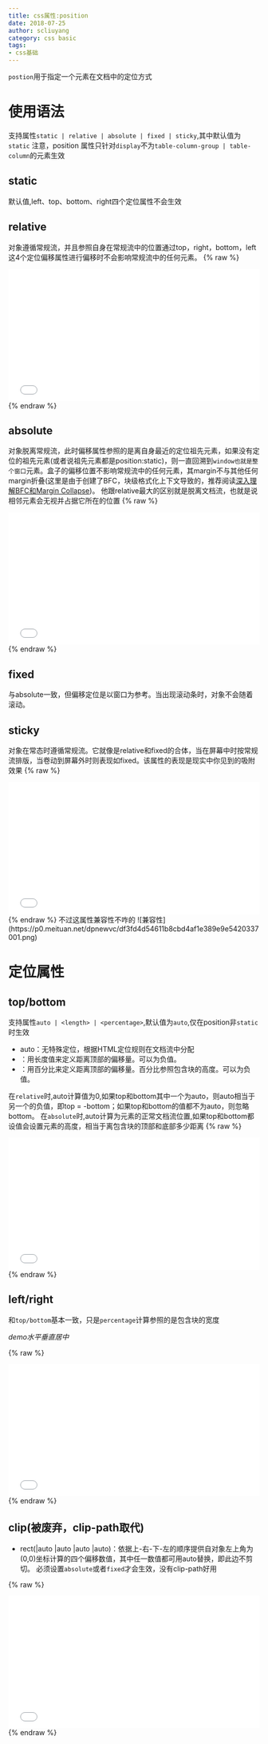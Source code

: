 ```yaml
---
title: css属性:position
date: 2018-07-25
author: scliuyang
category: css basic
tags: 
- css基础
---
```


`postion`用于指定一个元素在文档中的定位方式

# 使用语法

支持属性`static | relative | absolute | fixed | sticky`,其中默认值为`static`
注意，position 属性只针对`display`不为`table-column-group | table-column`的元素生效
<!--more-->
## static
默认值,left、top、bottom、right四个定位属性不会生效

## relative
对象遵循常规流，并且参照自身在常规流中的位置通过top，right，bottom，left这4个定位偏移属性进行偏移时不会影响常规流中的任何元素。
{% raw %}
<iframe height='265' scrolling='no' title='position_relative' src='//codepen.io/scliuyang/embed/GBEvwo/?height=265&theme-id=0&default-tab=css,result&embed-version=2' frameborder='no' allowtransparency='true' allowfullscreen='true' style='width: 100%;'>See the Pen <a href='https://codepen.io/scliuyang/pen/GBEvwo/'>position_relative</a> by scliuyang (<a href='https://codepen.io/scliuyang'>@scliuyang</a>) on <a href='https://codepen.io'>CodePen</a>.
</iframe>
{% endraw %}

## absolute
对象脱离常规流，此时偏移属性参照的是离自身最近的定位祖先元素，如果没有定位的祖先元素(或者说祖先元素都是position:static)，则一直回溯到`window也就是整个窗口`元素。盒子的偏移位置不影响常规流中的任何元素，其margin不与其他任何margin折叠(这里是由于创建了BFC，块级格式化上下文导致的，推荐阅读[深入理解BFC和Margin Collapse](https://www.w3cplus.com/css/understanding-bfc-and-margin-collapse.html))。
他跟relative最大的区别就是脱离文档流，也就是说相邻元素会无视并占据它所在的位置
{% raw %}
<iframe height='265' scrolling='no' title='position_absolute' src='//codepen.io/scliuyang/embed/jpwLjY/?height=265&theme-id=0&default-tab=css,result&embed-version=2' frameborder='no' allowtransparency='true' allowfullscreen='true' style='width: 100%;'>See the Pen <a href='https://codepen.io/scliuyang/pen/jpwLjY/'>position_absolute</a> by scliuyang (<a href='https://codepen.io/scliuyang'>@scliuyang</a>) on <a href='https://codepen.io'>CodePen</a>.
</iframe>
{% endraw %}

## fixed
与absolute一致，但偏移定位是以窗口为参考。当出现滚动条时，对象不会随着滚动。

## sticky
对象在常态时遵循常规流。它就像是relative和fixed的合体，当在屏幕中时按常规流排版，当卷动到屏幕外时则表现如fixed。该属性的表现是现实中你见到的吸附效果
{% raw %}
<iframe height='265' scrolling='no' title='position_sticky' src='//codepen.io/scliuyang/embed/xJrXZo/?height=265&theme-id=0&default-tab=html,result&embed-version=2' frameborder='no' allowtransparency='true' allowfullscreen='true' style='width: 100%;'>See the Pen <a href='https://codepen.io/scliuyang/pen/xJrXZo/'>position_sticky</a> by scliuyang (<a href='https://codepen.io/scliuyang'>@scliuyang</a>) on <a href='https://codepen.io'>CodePen</a>.
</iframe>
{% endraw %}
不过这属性兼容性不咋的
![兼容性](https://p0.meituan.net/dpnewvc/df3fd4d54611b8cbd4af1e389e9e5420337001.png)

# 定位属性

## top/bottom
支持属性`auto | <length> | <percentage>`,默认值为`auto`,仅在position非`static`时生效
- auto：无特殊定位，根据HTML定位规则在文档流中分配
- <length>：用长度值来定义距离顶部的偏移量。可以为负值。
- <percentage>：用百分比来定义距离顶部的偏移量。百分比参照包含块的高度。可以为负值。


在`relative`时,auto计算值为0,如果top和bottom其中一个为auto，则auto相当于另一个的负值，即top = -bottom；如果top和bottom的值都不为auto，则忽略bottom。
在`absolute`时,auto计算为元素的正常文档流位置,如果top和bottom都设值会设置元素的高度，相当于离包含块的顶部和底部多少距离
{% raw %}
<iframe height='265' scrolling='no' title='absolute_top_bttom' src='//codepen.io/scliuyang/embed/pZwdyM/?height=265&theme-id=0&default-tab=css,result&embed-version=2' frameborder='no' allowtransparency='true' allowfullscreen='true' style='width: 100%;'>See the Pen <a href='https://codepen.io/scliuyang/pen/pZwdyM/'>absolute_top_bttom</a> by scliuyang (<a href='https://codepen.io/scliuyang'>@scliuyang</a>) on <a href='https://codepen.io'>CodePen</a>.
</iframe>
{% endraw %}

## left/right
和`top/bottom`基本一致，只是`percentage`计算参照的是包含块的宽度

*demo水平垂直居中*

{% raw %}
<iframe height='265' scrolling='no' title='水平垂直居中' src='//codepen.io/scliuyang/embed/ZjyaaW/?height=265&theme-id=0&default-tab=css,result&embed-version=2' frameborder='no' allowtransparency='true' allowfullscreen='true' style='width: 100%;'>See the Pen <a href='https://codepen.io/scliuyang/pen/ZjyaaW/'>水平垂直居中</a> by scliuyang (<a href='https://codepen.io/scliuyang'>@scliuyang</a>) on <a href='https://codepen.io'>CodePen</a>.
</iframe>
{% endraw %}


## clip(被废弃，clip-path取代)
- rect(<number>|auto <number>|auto <number>|auto <number>|auto)：依据上-右-下-左的顺序提供自对象左上角为(0,0)坐标计算的四个偏移数值，其中任一数值都可用auto替换，即此边不剪切。
必须设置`absolute`或者`fixed`才会生效，没有clip-path好用

{% raw %}
<iframe height='265' scrolling='no' title='clip' src='//codepen.io/scliuyang/embed/JBJOaO/?height=265&theme-id=0&default-tab=css,result&embed-version=2' frameborder='no' allowtransparency='true' allowfullscreen='true' style='width: 100%;'>See the Pen <a href='https://codepen.io/scliuyang/pen/JBJOaO/'>clip</a> by scliuyang (<a href='https://codepen.io/scliuyang'>@scliuyang</a>) on <a href='https://codepen.io'>CodePen</a>.
</iframe>
{% endraw %}